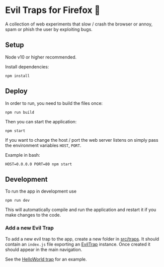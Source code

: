 # Evil Traps for Firefox 🦊
A collection of web experiments that slow / crash the browser or annoy, spam or phish the user by exploiting bugs.

## Setup
Node v10 or higher recommended.

Install dependencies:
```
npm install
```

## Deploy
In order to run, you need to build the files once:
```
npm run build
```

Then you can start the application:
```
npm start
```

If you want to change the host / port the web server listens on simply pass the environment variables `HOST`, `PORT`.

Example in bash:
```
HOST=0.0.0.0 PORT=80 npm start
```

## Development
To run the app in development use
```
npm run dev
```
This will automatically compile and run the application and restart it if you make changes to the code.

### Add a new Evil Trap
To add a new evil trap to the app, create a new folder in [src/traps](src/traps). It should contain an `index.js` file exporting an [EvilTrap](src/EvilTrap.js) instance. Once created it should appear in the main navigation.

See the [HelloWorld trap](src/traps/hello-world) for an example.